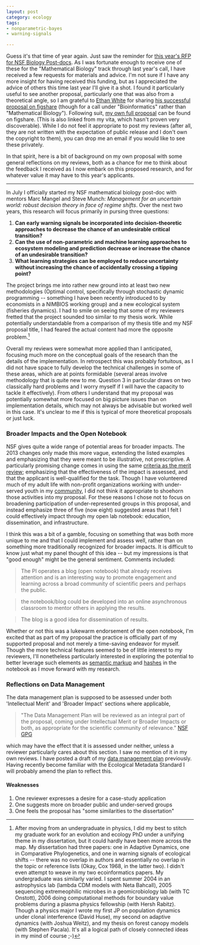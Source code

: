 ```yaml
---
layout: post
category: ecology
tags:
- nonparametric-bayes
- warning-signals

---
```


Guess it's that time of year again.  Just saw the reminder for [this year's RFP for NSF Biology Post-docs](http://www.nsf.gov/funding/pgm_summ.jsp?pims_id=503622&WT.mc_id=USNSF_39&WT.mc_ev=click).  As I was fortunate enough to receive one of these for the "Mathematical Biology" track through last year's call, I have received a few requests for materials and advice.  I'm not sure if I have any more insight for having received this funding, but as I appreciated the advice of others this time last year I'll give it a shot.  I found it particularly useful to see another proposal, particularly one that was also from a theoretical angle, so I am grateful to [Ethan White](http://whitelab.weecology.org/) for sharing [his successful proposal on figshare](http://dx.doi.org/10.6084/m9.figshare.93938) (though for a call under "Bioinformatics" rather than "Mathematical Biology").  Following suit, [my own full proposal](http://dx.doi.org/10.6084/m9.figshare.652970) can be found on figshare. (This is also linked from my vita, which hasn't proven very discoverable). While I do not feel it appropriate to post my reviews (after all, they are not written with the expectation of public release and I don't own the copyright to them), you can drop me an email if you would like to see these privately.

In that spirit, here is a bit of background on my own proposal with some general reflections on my reviews, both as a chance for me to think about the feedback I received as I now embark on this proposed research, and for whatever value it may have to this year's applicants.


----------------

In July I officially started my NSF mathematical biology post-doc with mentors Marc Mangel and Steve Munch:  _Management for an uncertain world: robust decision theory in face of regime shifts_.   Over the next two years, this research will focus primarily in pursing three questions:

1. **Can early warning signals be incorporated into decision-theoretic approaches to decrease the chance of an undesirable critical transition?**
2. **Can the use of non-parametric and machine learning approaches to ecosystem modeling and prediction decrease or increase the chance of an undesirable transition?**
3. **What learning strategies can be employed to reduce uncertainty without increasing the chance of accidentally crossing a tipping point?**


The project brings me into rather new ground into at least two new methodologies (Optimal control, specifically through stochastic dynamic programming -- something I have been recently introduced to by economists in a NIMBIOS working group)  and a new ecological system (fisheries dynamics). I had to smile on seeing that some of my reviewers fretted that the project sounded too similar to my thesis work.  While potentially understandable from a comparison of my thesis title and my NSF proposal title, I had feared the actual content had more the opposite problem.[^1]

Overall my reviews were somewhat more applied than I anticipated, focusing much more on the conceptual goals of the research than the details of the implementation.  In retrospect this was probably fortuitous, as I did not have space to fully develop the technical challenges in some of these areas, which are at points formidable (several areas involve methodology that is quite new to me.  Question 3 in particular draws on two classically hard problems and I worry myself if I will have the capacity to tackle it effectively). From others I understand that my proposal was potentially somewhat more focused on big picture issues than on implementation details, which may not always be advisable but worked well in this case.  It's unclear to me if this is typical of more theoretical proposals or just luck.



### Broader Impacts and the Open Notebook

NSF gives quite a wide range of potential areas for broader impacts. The 2013 changes only made this more vague, extending the listed examples and emphasizing that they were meant to be illustrative, not prescriptive. A particularly promising change comes in using the same [criteria as the merit review](http://www.nsf.gov/pubs/policydocs/pappguide/nsf13001/gpg_3.jsp#IIIA2); emphasizing that the effectiveness of the impact is assessed, and that the applicant is well-qualified for the task. Though I have volunteered much of my adult life with non-profit organizations working with under-served youth in my [community](/community.html), I did not think it appropriate to shoehorn those activities into my proposal.  For these reasons I chose not to focus on broadening participation of under-represented groups in this proposal, and instead emphasize three of five (now eight) suggested areas that I felt I could effectively impact through my open lab notebook: education, dissemination, and infrastructure.

I think this was a bit of a gamble, focusing on something that was both more unique to me and that I could implement and assess well, rather than on something more traditionally recognized for broader impacts. It is difficult to know just what my panel thought of this idea -- but my impressions is that "good enough" might be the general sentiment.  Comments included:

> The PI operates a blog (open notebook) that already receives attention and is an interesting way to promote engagement and learning across a broad community of scientific peers and perhaps the public.


> the notebook/blog could be developed into an online asynchronous classroom to mentor others in applying the results.


> The blog is a good idea for dissemination of results.

Whether or not this was a lukewarm endorsement of the open notebook, I'm excited that as part of my proposal the practice is officially part of my supported proposal and not merely a time-saving endeavor for myself.  Though the more technical features seemed to be of little interest to my reviewers, I'll nonetheless particularly interested in exploring the potential to better leverage such elements as [semantic markup](http://carlboettiger.info/2013/04/04/notebook-parsing.html) and [hashes](http://carlboettiger.info/2013/05/03/notebook-features-hashes-providing-an-immutable-and-verifiable-research-record.html) in the notebook as I move forward with my research.

### Reflections on Data Management

The data management plan is supposed to be assessed under both 'Intellectual Merit' and 'Broader Impact' sections where applicable,

> "The Data Management Plan will be reviewed as an integral part of the proposal, coming under Intellectual Merit or Broader Impacts or both, as appropriate for the scientific community of relevance." [NSF GPG](http://www.nsf.gov/pubs/policydocs/pappguide/nsf13001/gpg_2.jsp#IIC2j)

which may have the effect that it is assessed under neither, unless a reviewer particularly cares about this section. I saw no mention of it in my own reviews.  I have posted a draft of my [data management plan](http://carlboettiger.info/2012/10/09/data-management-plan.html) previously.  Having recently become familiar with the Ecological Metadata Standard I will probably amend the plan to reflect this.


#### Weaknesses

1. One reviewer expresses a desire for a case-study application
2. One suggests more on broader public and under-served groups
3. One feels the proposal has "some similarities to the dissertation"


[^1]: After moving from an undergraduate in physics, I did my best to stitch my graduate work for an evolution and ecology PhD under a unifying theme in my dissertation, but it could hardly have been more across the map.  My dissertation had three papers: one in Adaptive Dynamics, one in Comparative Phylogenetics, and one in warning signals of ecological shifts -- there was no overlap in authors and essentially no overlap in the topic or reference lists (Okay, Cox 1968, in the latter two).  I didn't even attempt to weave in my two ecoinformatics papers.  My undergraduate was similarly varied.  I spent summer 2004 in an astrophysics lab (lambda CDM models with Neta Bahcall), 2005 sequencing extremeophilic microbes in a geomicrobiology lab (with TC Onstott), 2006 doing computational methods for boundary value problems during a plasma physics fellowship (with Hersh Rabitz).  Though a physics major I wrote my first JP on population dynamics under clonal interference (David Huse), my second on adaptive dynamics (with Joshua Weitz), and my thesis on forest canopy models (with Stephen Pacala).  It's all a logical path of closely connected ideas in my mind of course ;-)
